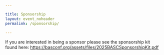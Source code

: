 ```yaml
---

title: Sponsorship
layout: event_noheader
permalink: /sponsorship/

---
```


If you are interested in being a sponsor please see the sponsorship kit found here: <a href="https://basconf.org/assets/files/2025BASCSponsorshipKit.pdf" target="_blank">https://basconf.org/assets/files/2025BASCSponsorshipKit.pdf</a>